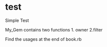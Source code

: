 test
====

Simple Test

My_Gem contains two functions 
      1. owner
      2.filter 
    
Find the usages at the end of book.rb
